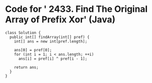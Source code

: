 # Code for ' 2433. Find The Original Array of Prefix Xor' (Java)

```
class Solution {
  public int[] findArray(int[] pref) {
    int[] ans = new int[pref.length];

    ans[0] = pref[0];
    for (int i = 1; i < ans.length; ++i)
      ans[i] = pref[i] ^ pref[i - 1];

    return ans;
  }
}

```
